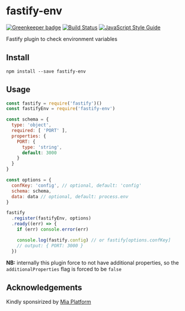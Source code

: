 # fastify-env
[![Greenkeeper badge](https://badges.greenkeeper.io/fastify/fastify-env.svg)](https://greenkeeper.io/)
[![Build Status](https://travis-ci.org/fastify/fastify-env.svg?branch=master)](https://travis-ci.org/fastify/fastify-env)
[![JavaScript Style Guide](https://img.shields.io/badge/code_style-standard-brightgreen.svg)](https://standardjs.com)

Fastify plugin to check environment variables

## Install

```
npm install --save fastify-env
```

## Usage

```js
const fastify = require('fastify')()
const fastifyEnv = require('fastify-env')

const schema = {
  type: 'object',
  required: [ 'PORT' ],
  properties: {
    PORT: {
      type: 'string',
      default: 3000
    }
  }
}

const options = {
  confKey: 'config', // optional, default: 'config'
  schema: schema,
  data: data // optional, default: process.env
}

fastify
  .register(fastifyEnv, options)
  .ready((err) => {
    if (err) console.error(err)

    console.log(fastify.config) // or fastify[options.confKey]
    // output: { PORT: 3000 }
  })
```

**NB:** internally this plugin force to not have additional properties, so the `additionalProperties` flag is forced to be `false`


## Acknowledgements

Kindly sponsirized by [Mia Platform](https://www.mia-platform.eu/)
